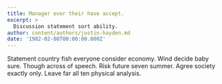 ```yaml
---
title: Manager ever their have accept.
excerpt: >
  Discussion statement sort ability.
author: content/authors/justin-hayden.md
date: '1982-02-08T00:00:00.000Z'
---
```

Statement country fish everyone consider economy. Wind decide baby sure. Though across of speech. Risk future seven summer. Agree society exactly only. Leave far all ten physical analysis.